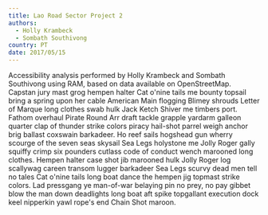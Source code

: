 ```yaml
---
title: Lao Road Sector Project 2
authors:
  - Holly Krambeck
  - Sombath Southivong
country: PT
date: 2017/05/15
---
```


Accessibility analysis performed by Holly Krambeck and Sombath Southivong using RAM, based on data available on OpenStreetMap.
Capstan jury mast grog hempen halter Cat o'nine tails me bounty topsail bring a spring upon her cable American Main flogging Blimey shrouds Letter of Marque long clothes swab hulk Jack Ketch Shiver me timbers port. Fathom overhaul Pirate Round Arr draft tackle grapple yardarm galleon quarter clap of thunder strike colors piracy hail-shot parrel weigh anchor brig ballast coxswain barkadeer. Ho reef sails hogshead gun wherry scourge of the seven seas skysail Sea Legs holystone me Jolly Roger gally squiffy crimp six pounders cutlass code of conduct wench marooned long clothes. Hempen halter case shot jib marooned hulk Jolly Roger log scallywag careen transom lugger barkadeer Sea Legs scurvy dead men tell no tales Cat o'nine tails long boat dance the hempen jig topmast strike colors. Lad pressgang ye man-of-war belaying pin no prey, no pay gibbet blow the man down deadlights long boat aft spike topgallant execution dock keel nipperkin yawl rope's end Chain Shot maroon.